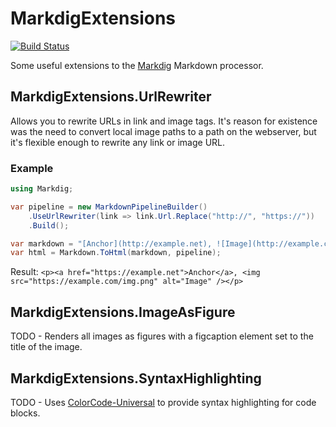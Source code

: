 # MarkdigExtensions
[![Build Status](https://dev.azure.com/arthurrump/MarkdigExtensions/_apis/build/status/CI?branchName=master)](https://dev.azure.com/arthurrump/MarkdigExtensions/_build/latest?definitionId=15&branchName=master)

Some useful extensions to the [Markdig](https://github.com/lunet-io/markdig) Markdown processor.

## MarkdigExtensions.UrlRewriter
Allows you to rewrite URLs in link and image tags. It's reason for existence was the need to convert local image paths to a path on the webserver, but it's flexible enough to rewrite any link or image URL.

### Example
```csharp
using Markdig;

var pipeline = new MarkdownPipelineBuilder()
    .UseUrlRewriter(link => link.Url.Replace("http://", "https://"))
    .Build();

var markdown = "[Anchor](http://example.net), ![Image](http://example.com/img.png)";
var html = Markdown.ToHtml(markdown, pipeline);
```

Result: `<p><a href="https://example.net">Anchor</a>, <img src="https://example.com/img.png" alt="Image" /></p>`

## MarkdigExtensions.ImageAsFigure
TODO - Renders all images as figures with a figcaption element set to the title of the image.

## MarkdigExtensions.SyntaxHighlighting
TODO - Uses [ColorCode-Universal](https://github.com/WilliamABradley/ColorCode-Universal) to provide syntax highlighting for code blocks.
